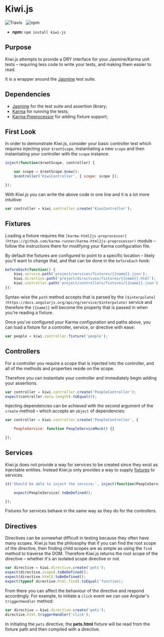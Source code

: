Kiwi.js
=======

![Travis](https://api.travis-ci.org/Wildhoney/Kiwi.js.png)
&nbsp;
![npm](https://badge.fury.io/js/kiwi-js.png)

* **npm:** `npm install kiwi-js`

Purpose
-------

Kiwi.js attempts to provide a DRY interface for your Jasmine/Karma unit tests &ndash; requiring less code to write your tests, and making them easier to read.

It is a wrapper around the [Jasmine](http://jasmine.github.io/) test suite.

Dependencies
-------

 * [Jasmine](http://jasmine.github.io/) for the test suite and assertion library;
 * [Karma](http://karma-runner.github.io/0.12/index.html) for running the tests;
 * [Karma Preprocessor](https://github.com/karma-runner/karma-html2js-preprocessor) for adding fixture support;

First Look
-------

In order to demonstrate Kiwi.js, consider your basic controller test which requires injecting your `$rootScope`, instantiating a new `scope` and then instantiating your controller with the `scope` instance:

```javascript
inject(function($rootScope, controller) {

    var scope = $rootScope.$new();
    $controller('KiwiController', { scope: scope });

});
```

With Kiwi.js you can write the above code in one line and it is a lot more intuitive:

```javascript
var controller = kiwi.controller.create('KiwiController');
```

Fixtures
--------

Loading a fixture requires the `[karma-html2js-preprocessor](https://github.com/karma-runner/karma-html2js-preprocessor)` module &ndash; follow the instructions there for modifying your Karma configuration file.

By default the fixtures are configured to point to a specific location &ndash; likely you'll want to change that, and that can be done in the `beforeEach` hook:

```javascript
beforeEach(function() {
    kiwi.service.path('project/services/fixtures/{{name}}.json');
    kiwi.directive.path('project/directives/fixtures/{{name}}.html');
    kiwi.controller.path('project/controllers/fixtures/{{name}}.json');
});
```

Syntax-wise the `path` method accepts that is parsed by the `[$interpolate](https://docs.angularjs.org/api/ng/service/$interpolate)` service and therefore the `{{name}}` will become the property that is passed in when you're reading a fixture.

Once you've configured your Karma configuration and paths above, you can load a fixture for a controller, service, or directive with ease:

```javascript
var people = kiwi.controller.fixture('people');
```

Controllers
--------

For a controller you require a scope that is injected into the controller, and all of the methods and properties reside on the scope.

Therefore you can instantiate your controller and immediately begin adding your assertions.

```javascript
var controller = kiwi.controller.create('PeopleController');
expect(controller.data.length).toEqual(5);
```

Injecting dependencies can be achieved with the second argument of the `create` method &ndash; which accepts an `object` of dependencies:

```javascript
var controller = kiwi.controller.create('PeopleController', {

    PeopleService: function PeopleServiceMock() {}

});
```

Services
--------

Kiwi.js does not provide a way for services to be created since they exist as injectable entities. Instead Kiwi.js only provides a way to supply [fixtures](#fixtures) to services.

```javascript
it('Should be able to inject the service;', inject(function(PeopleService) {

    expect(PeopleService).toBeDefined();

});
```

Fixtures for services behave in the same way as they do for the controllers.

Directives
--------

Directives can be somewhat difficult in testing because they often have many scopes. Kiwi.js has the philosophy that if you can find the root scope of the directive, then finding child scopes are as simple as using the `find` method to traverse the DOM. Therefore Kiwi.js returns the root scope of the directive &ndash; whether it's an isolated scope directive or not.

```javascript
var directive = kiwi.directive.create('pets');
expect(directive.scope).toBeDefined();
expect(directive.html).toBeDefined();
expect(typeof directive.html.find).toEqual('function);
```

From there you can affect the behaviour of the directive and respond accordingly. For example, to initiate a `click` event we can use Angular's `triggerHandler` method:

```javascript
var directive = kiwi.directive.create('pets');
directive.html.triggerHandler('click');
```

In initiating the `pets` directive, the **pets.html** fixture will be read from the fixture path and then compiled with a directive.